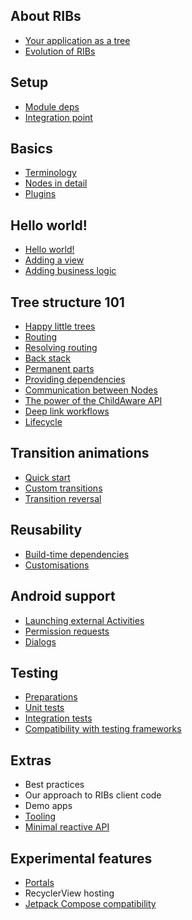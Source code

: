 
## About RIBs

- [Your application as a tree](about/your-application-as-a-tree.md)
- [Evolution of RIBs](about/evolution-of-ribs.md)

## Setup

- [Module deps](setup/deps.md)
- [Integration point](setup/integrationpoint.md)

## Basics
- [Terminology](basics/terminology.md)
- [Nodes in detail](basics/nodes.md)
- [Plugins](basics/plugins.md)

## Hello world!
- [Hello world!](hello-world/hello-world.md)
- [Adding a view](hello-world/view.md)
- [Adding business logic](hello-world/business-logic.md)

## Tree structure 101

- [Happy little trees](tree-structure-101/happy-little-trees.md)
- [Routing](tree-structure-101/routing.md)
- [Resolving routing](tree-structure-101/resolving-routing.md)
- [Back stack](tree-structure-101/back-stack.md)
- [Permanent parts](tree-structure-101/permanent-parts.md)
- [Providing dependencies](tree-structure-101/providing-dependencies.md)
- [Communication between Nodes](tree-structure-101/communication-between-nodes.md)
- [The power of the ChildAware API](tree-structure-101/childaware-api.md)
- [Deep link workflows](tree-structure-101/deep-link-workflows.md)
- [Lifecycle](tree-structure-101/lifecycle.md)

## Transition animations

- [Quick start](transitions/transitions-quick-start.md)
- [Custom transitions](transitions/custom-transitions.md)
- [Transition reversal](transitions/transitions-reversal.md)

## Reusability

- [Build-time dependencies](reuse/build-time-dependencies.md)
- [Customisations](reuse/customisations.md)

## Android support

- [Launching external Activities](android/launching-activities.md)
- [Permission requests](android/permission-requests.md)
- [Dialogs](android/dialogs.md)

## Testing

- [Preparations](testing/preparations.md)
- [Unit tests](testing/unit-tests.md)
- [Integration tests](testing/integration-tests.md)
- [Compatibility with testing frameworks](testing/compatibility.md)

## Extras
- Best practices
- Our approach to RIBs client code
- Demo apps
- [Tooling](extras/tooling.md)
- [Minimal reactive API](extras/minimal-reactive-api.md)

## Experimental features

- [Portals](experimental/portals.md)
- RecyclerView hosting
- [Jetpack Compose compatibility](experimental/jetpack-compose.md)

